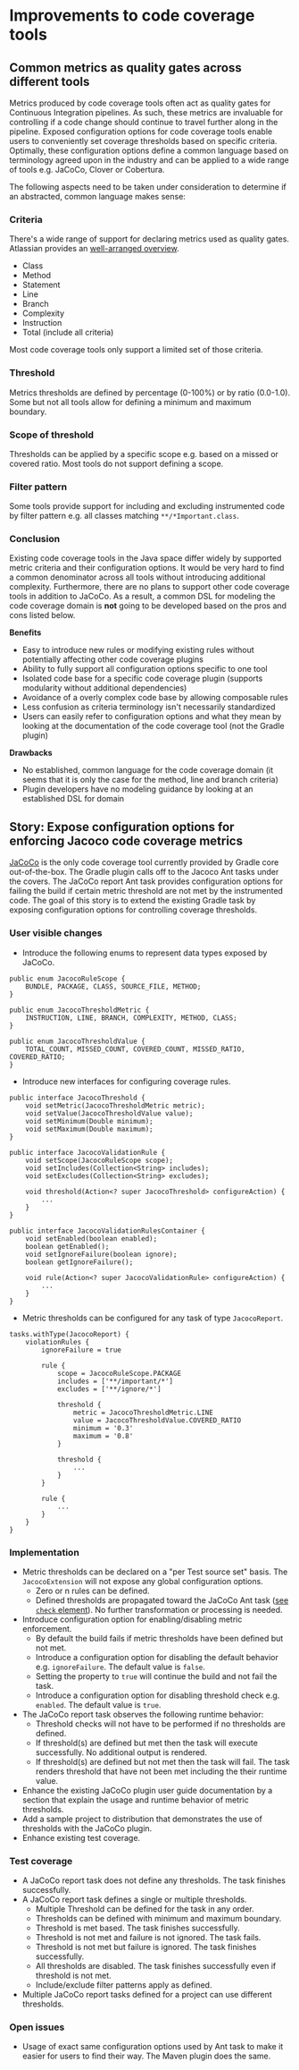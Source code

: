 # Improvements to code coverage tools

## Common metrics as quality gates across different tools

Metrics produced by code coverage tools often act as quality gates for Continuous Integration pipelines. As such, these metrics are invaluable for controlling if a code change should continue
to travel further along in the pipeline. Exposed configuration options for code coverage tools enable users to conveniently set coverage thresholds based on specific criteria. Optimally, 
these configuration options define a common language based on terminology agreed upon in the industry and can be applied to a wide range of tools e.g. JaCoCo, Clover 
or Cobertura. 

The following aspects need to be taken under consideration to determine if an abstracted, common language makes sense:

### Criteria

There's a wide range of support for declaring metrics used as quality gates. Atlassian provides an [well-arranged overview](https://confluence.atlassian.com/display/CLOVER/Comparison+of+code+coverage+tools). 

- Class
- Method
- Statement
- Line
- Branch
- Complexity
- Instruction
- Total (include all criteria)

Most code coverage tools only support a limited set of those criteria.

### Threshold

Metrics thresholds are defined by percentage (0-100%) or by ratio (0.0-1.0). Some but not all tools allow for defining a minimum and maximum boundary.  

### Scope of threshold

Thresholds can be applied by a specific scope e.g. based on a missed or covered ratio. Most tools do not support defining a scope.

### Filter pattern

Some tools provide support for including and excluding instrumented code by filter pattern e.g. all classes matching `**/*Important.class`.

### Conclusion

Existing code coverage tools in the Java space differ widely by supported metric criteria and their configuration options. It would be very hard to find a common denominator across all
tools without introducing additional complexity. Furthermore, there are no plans to support other code coverage tools in addition to JaCoCo. As a result, a common DSL for modeling the code 
coverage domain is **not** going to be developed based on the pros and cons listed below.

**Benefits**

- Easy to introduce new rules or modifying existing rules without potentially affecting other code coverage plugins
- Ability to fully support all configuration options specific to one tool
- Isolated code base for a specific code coverage plugin (supports modularity without additional dependencies)
- Avoidance of a overly complex code base by allowing composable rules
- Less confusion as criteria terminology isn't necessarily standardized
- Users can easily refer to configuration options and what they mean by looking at the documentation of the code coverage tool (not the Gradle plugin)

**Drawbacks**

- No established, common language for the code coverage domain (it seems that it is only the case for the method, line and branch criteria)
- Plugin developers have no modeling guidance by looking at an established DSL for domain 

## Story: Expose configuration options for enforcing Jacoco code coverage metrics

[JaCoCo](https://docs.gradle.org/current/userguide/jacoco_plugin.html) is the only code coverage tool currently provided by Gradle core out-of-the-box. The Gradle plugin calls off to the Jacoco Ant 
tasks under the covers. The JaCoCo report Ant task provides configuration options for failing the build if certain metric threshold are not met by the instrumented code. The goal of this story
 is to extend the existing Gradle task by exposing configuration options for controlling coverage thresholds.

### User visible changes

- Introduce the following enums to represent data types exposed by JaCoCo.

<!-- -->

    public enum JacocoRuleScope {
        BUNDLE, PACKAGE, CLASS, SOURCE_FILE, METHOD;
    }

    public enum JacocoThresholdMetric {
        INSTRUCTION, LINE, BRANCH, COMPLEXITY, METHOD, CLASS;
    }
    
    public enum JacocoThresholdValue {
        TOTAL_COUNT, MISSED_COUNT, COVERED_COUNT, MISSED_RATIO, COVERED_RATIO;
    }

- Introduce new interfaces for configuring coverage rules.

<!-- -->

    public interface JacocoThreshold {
        void setMetric(JacocoThresholdMetric metric);
        void setValue(JacocoThresholdValue value);
        void setMinimum(Double minimum);
        void setMaximum(Double maximum);
    }

    public interface JacocoValidationRule {
        void setScope(JacocoRuleScope scope);
        void setIncludes(Collection<String> includes);
        void setExcludes(Collection<String> excludes);
        
        void threshold(Action<? super JacocoThreshold> configureAction) {
            ...
        }
    }

    public interface JacocoValidationRulesContainer {
        void setEnabled(boolean enabled);
        boolean getEnabled();
        void setIgnoreFailure(boolean ignore);
        boolean getIgnoreFailure();
        
        void rule(Action<? super JacocoValidationRule> configureAction) {
            ...
        }
    }

- Metric thresholds can be configured for any task of type `JacocoReport`.

<!-- -->

    tasks.withType(JacocoReport) {
        violationRules {
            ignoreFailure = true
        
            rule {
                scope = JacocoRuleScope.PACKAGE
                includes = ['**/important/*']
                excludes = ['**/ignore/*']
                
                threshold {
                    metric = JacocoThresholdMetric.LINE
                    value = JacocoThresholdValue.COVERED_RATIO
                    minimum = '0.3'
                    maximum = '0.8'
                }
                
                threshold {
                    ...
                }
            }
            
            rule {
                ...
            }
        }
    }

### Implementation

- Metric thresholds can be declared on a "per Test source set" basis. The `JacocoExtension` will not expose any global configuration options.
    - Zero or n rules can be defined.
    - Defined thresholds are propagated toward the JaCoCo Ant task ([see `check` element](http://www.eclemma.org/jacoco/trunk/doc/ant.html)). No further transformation or processing is needed.
- Introduce configuration option for enabling/disabling metric enforcement.
    - By default the build fails if metric thresholds have been defined but not met. 
    - Introduce a configuration option for disabling the default behavior e.g. `ignoreFailure`. The default value is `false`.
    - Setting the property to `true` will continue the build and not fail the task.
    - Introduce a configuration option for disabling threshold check e.g. `enabled`. The default value is `true`.
- The JaCoCo report task observes the following runtime behavior:
    - Threshold checks will not have to be performed if no thresholds are defined.
    - If threshold(s) are defined but met then the task will execute successfully. No additional output is rendered.
    - If threshold(s) are defined but not met then the task will fail. The task renders threshold that have not been met including the their runtime value.
- Enhance the existing JaCoCo plugin user guide documentation by a section that explain the usage and runtime behavior of metric thresholds.
- Add a sample project to distribution that demonstrates the use of thresholds with the JaCoCo plugin.
- Enhance existing test coverage.

### Test coverage

- A JaCoCo report task does not define any thresholds. The task finishes successfully.
- A JaCoCo report task defines a single or multiple thresholds.
    - Multiple Threshold can be defined for the task in any order.
    - Thresholds can be defined with minimum and maximum boundary.
    - Threshold is met based. The task finishes successfully.
    - Threshold is not met and failure is not ignored. The task fails.
    - Threshold is not met but failure is ignored. The task finishes successfully.
    - All thresholds are disabled. The task finishes successfully even if threshold is not met.
    - Include/exclude filter patterns apply as defined.
- Multiple JaCoCo report tasks defined for a project can use different thresholds.

### Open issues

- Usage of exact same configuration options used by Ant task to make it easier for users to find their way. The Maven plugin does the same.
